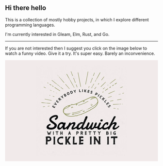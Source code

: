 ## Hi there hello
This is a collection of mostly hobby projects, in which I explore different programming languages.

I'm currently interested in Gleam, Elm, Rust, and Go.

---

If you are not interested then I suggest you click on the image below to watch a funny video.
Give it a try. It's super easy. Barely an inconvenience.

<div style="width:100%;background-color:#F1EAEA;">
    <a href="https://www.youtube.com/watch?v=qQiui9h71l8">
        <img src="./img/pickle.webp"
             width="300"
             style="display:block;margin:auto;"
             alt="Sandwich with a pretty big pickle in it"></a></div>
<!--
**basbiezemans/basbiezemans** is a ✨ _special_ ✨ repository because its `README.md` (this file) appears on your GitHub profile.

Here are some ideas to get you started:

- 🔭 I’m currently working on ...
- 🌱 I’m currently learning ...
- 👯 I’m looking to collaborate on ...
- 🤔 I’m looking for help with ...
- 💬 Ask me about ...
- 📫 How to reach me: ...
- ⚡ Fun fact: ...
-->
